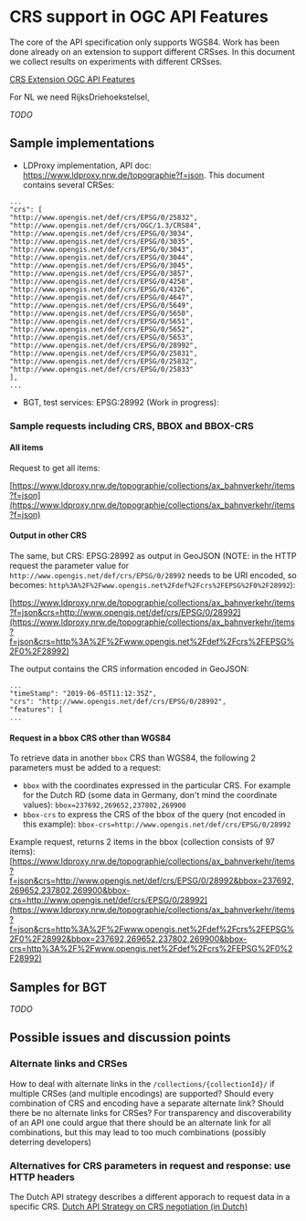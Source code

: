 # CRS support in OGC API Features
The core of the API specification only supports WGS84. Work has been done already on an extension to support different CRSses. In this document we collect results on experiments with different CRSses.

[CRS Extension OGC API Features](https://github.com/opengeospatial/WFS_FES/blob/master/extensions/crs/18-058.adoc)

For NL we need RijksDriehoekstelsel,

*TODO*

## Sample implementations
* LDProxy implementation, API doc: https://www.ldproxy.nrw.de/topographie?f=json. This document contains several CRSes:
```
...
"crs": [
"http://www.opengis.net/def/crs/EPSG/0/25832",
"http://www.opengis.net/def/crs/OGC/1.3/CRS84",
"http://www.opengis.net/def/crs/EPSG/0/3034",
"http://www.opengis.net/def/crs/EPSG/0/3035",
"http://www.opengis.net/def/crs/EPSG/0/3043",
"http://www.opengis.net/def/crs/EPSG/0/3044",
"http://www.opengis.net/def/crs/EPSG/0/3045",
"http://www.opengis.net/def/crs/EPSG/0/3857",
"http://www.opengis.net/def/crs/EPSG/0/4258",
"http://www.opengis.net/def/crs/EPSG/0/4326",
"http://www.opengis.net/def/crs/EPSG/0/4647",
"http://www.opengis.net/def/crs/EPSG/0/5649",
"http://www.opengis.net/def/crs/EPSG/0/5650",
"http://www.opengis.net/def/crs/EPSG/0/5651",
"http://www.opengis.net/def/crs/EPSG/0/5652",
"http://www.opengis.net/def/crs/EPSG/0/5653",
"http://www.opengis.net/def/crs/EPSG/0/28992",
"http://www.opengis.net/def/crs/EPSG/0/25831",
"http://www.opengis.net/def/crs/EPSG/0/25832",
"http://www.opengis.net/def/crs/EPSG/0/25833"
],
...
```
* BGT, test services: EPSG:28992 (Work in progress):

### Sample requests including CRS, BBOX and BBOX-CRS
#### All items
Request to get all items:

[https://www.ldproxy.nrw.de/topographie/collections/ax_bahnverkehr/items?f=json](https://www.ldproxy.nrw.de/topographie/collections/ax_bahnverkehr/items?f=json)

#### Output in other CRS
The same, but CRS: EPSG:28992 as output in GeoJSON (NOTE: in the HTTP request the parameter value for ```http://www.opengis.net/def/crs/EPSG/0/28992``` needs to be URI encoded, so becomes: ```http%3A%2F%2Fwww.opengis.net%2Fdef%2Fcrs%2FEPSG%2F0%2F28992```):

[https://www.ldproxy.nrw.de/topographie/collections/ax_bahnverkehr/items?f=json&crs=http://www.opengis.net/def/crs/EPSG/0/28992](https://www.ldproxy.nrw.de/topographie/collections/ax_bahnverkehr/items?f=json&crs=http%3A%2F%2Fwww.opengis.net%2Fdef%2Fcrs%2FEPSG%2F0%2F28992)

The output contains the CRS information encoded in GeoJSON:
```
...
"timeStamp": "2019-06-05T11:12:35Z",
"crs": "http://www.opengis.net/def/crs/EPSG/0/28992",
"features": [
...
```

#### Request in a bbox CRS other than WGS84
To retrieve data in another ```bbox``` CRS than WGS84, the following 2 parameters must be added to a request:

* ```bbox``` with the coordinates expressed in the particular CRS. For example for the Dutch RD (some data in Germany, don't mind the coordinate values): ```bbox=237692,269652,237802,269900```
* ```bbox-crs``` to express the CRS of the bbox of the query (not encoded in this example): ```bbox-crs=http://www.opengis.net/def/crs/EPSG/0/28992```

Example request, returns 2 items in the bbox (collection consists of 97 items):
[https://www.ldproxy.nrw.de/topographie/collections/ax_bahnverkehr/items?f=json&crs=http://www.opengis.net/def/crs/EPSG/0/28992&bbox=237692,269652,237802,269900&bbox-crs=http://www.opengis.net/def/crs/EPSG/0/28992](https://www.ldproxy.nrw.de/topographie/collections/ax_bahnverkehr/items?f=json&crs=http%3A%2F%2Fwww.opengis.net%2Fdef%2Fcrs%2FEPSG%2F0%2F28992&bbox=237692,269652,237802,269900&bbox-crs=http%3A%2F%2Fwww.opengis.net%2Fdef%2Fcrs%2FEPSG%2F0%2F28992)

## Samples for BGT
*TODO*



## Possible issues and discussion points
### Alternate links and CRSes
How to deal with alternate links in the ```/collections/{collectionId}/``` if multiple CRSes (and multiple encodings) are supported? Should every combination of CRS and encoding have a separate alternate link? Should there be no alternate links for CRSes? For transparency and discoverability of an API one could argue that there should be an alternate link for all combinations, but this may lead to too much combinations (possibly deterring developers)

### Alternatives for CRS parameters in request and response: use HTTP headers
The Dutch API strategy describes a different apporach to request data in a specific CRS.
[Dutch API Strategy on CRS negotiation (in Dutch)](https://docs.geostandaarden.nl/api/API-Strategie/#crs-negotiation)
